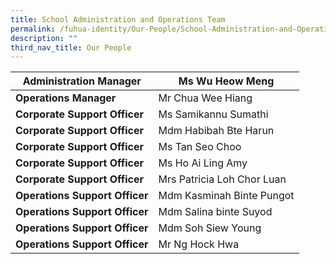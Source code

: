 ```yaml
---
title: School Administration and Operations Team
permalink: /fuhua-identity/Our-People/School-Administration-and-Operations-Team/
description: ""
third_nav_title: Our People
---
```

| **Administration Manager**      | Ms Wu Heow Meng            |
|---------------------------------|----------------------------|
| **Operations Manager**          |  Mr Chua Wee Hiang         |
| **Corporate Support Officer**  | Ms Samikannu Sumathi       |
| **Corporate Support Officer**  | Mdm Habibah Bte Harun      |
| **Corporate Support Officer**  | Ms Tan Seo Choo            |
| **Corporate Support Officer**   | Ms Ho Ai Ling Amy          |
| **Corporate Support Officer**   | Mrs Patricia Loh Chor Luan |
| **Operations Support Officer**  | Mdm Kasminah Binte Pungot  |
| **Operations Support Officer**  | Mdm Salina binte Suyod     |
| **Operations Support Officer** | Mdm Soh Siew Young         |
| **Operations Support Officer**  | Mr Ng Hock Hwa             |